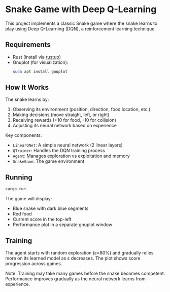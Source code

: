 # Snake Game with Deep Q-Learning

This project implements a classic Snake game where the snake learns to play using Deep Q-Learning (DQN), a reinforcement learning technique.

## Requirements

- Rust (install via [rustup](https://rustup.rs/))
- Gnuplot (for visualization):
  ```bash
  sudo apt install gnuplot
  ```

## How It Works

The snake learns by:
1. Observing its environment (position, direction, food location, etc.)
2. Making decisions (move straight, left, or right)
3. Receiving rewards (+10 for food, -10 for collision)
4. Adjusting its neural network based on experience

Key components:
- `LinearQNet`: A simple neural network (2 linear layers)
- `QTrainer`: Handles the DQN training process
- `Agent`: Manages exploration vs exploitation and memory
- `SnakeGame`: The game environment

## Running

```bash
cargo run
```

The game will display:
- Blue snake with dark blue segments
- Red food
- Current score in the top-left
- Performance plot in a separate gnuplot window

## Training

The agent starts with random exploration (ε=80%) and gradually relies more on its learned model as ε decreases. The plot shows score progression across games.

Note: Training may take many games before the snake becomes competent. Performance improves gradually as the neural network learns from experience.